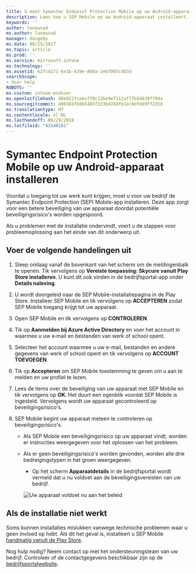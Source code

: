 ```yaml
---
title: U moet Symantec Endpoint Protection Mobile op uw Android-apparaat installeren | Microsoft Docs
description: Lees hoe u SEP Mobile op uw Android-apparaat installeert.
keywords: ''
author: lenewsad
ms.author: lanewsad
manager: dougeby
ms.date: 09/25/2017
ms.topic: article
ms.prod: ''
ms.service: microsoft-intune
ms.technology: ''
ms.assetid: 627cd171-6e1b-439e-809a-2e6f007c4b3d
searchScope:
- User help
ROBOTS: ''
ms.custom: intune-enduser
ms.openlocfilehash: 40e022fceecff0c12be9e7112af77b5d830ff94a
ms.sourcegitcommit: 490365fb8b5405f323b4358fb1ec9dfdd9ff2d58
ms.translationtype: HT
ms.contentlocale: nl-NL
ms.lasthandoff: 08/29/2018
ms.locfileid: "43148181"
---
```

# <a name="install-symantec-endpoint-protection-mobile-on-your-android-device"></a>Symantec Endpoint Protection Mobile op uw Android-apparaat installeren

Voordat u toegang tot uw werk kunt krijgen, moet u voor uw bedrijf de Symantec Endpoint Protection (SEP) Mobile-app installeren. Deze app zorgt voor een betere beveiliging van uw apparaat doordat potentiële beveiligingsrisico's worden opgespoord.

Als u problemen met de installatie ondervindt, voert u de stappen voor probleemoplossing aan het einde van dit onderwerp uit.

## <a name="what-you-need-to-do"></a>Voer de volgende handelingen uit

1. Sleep omlaag vanaf de bovenkant van het scherm om de meldingenbalk te openen. Tik vervolgens op **Vereiste toepassing: Skycure vanuit Play Store installeren**. U kunt dit ook vinden in de bedrijfsportal-app onder __Details naleving__.

2. U wordt doorgeleid naar de SEP Mobile-installatiepagina in de Play Store. Installeer SEP Mobile en tik vervolgens op **ACCEPTEREN** zodat SEP Mobile toegang krijgt tot uw apparaat.

3. Open SEP Mobile en tik vervolgens op **CONTROLEREN**.

4. Tik op **Aanmelden bij Azure Active Directory** en voer het account in waarmee u uw e‑mail en bestanden van werk of school opent.

5. Selecteer het account waarmee u uw e-mail, bestanden en andere gegevens van werk of school opent en tik vervolgens op **ACCOUNT TOEVOEGEN**.

6. Tik op **Accepteren** om SEP Mobile toestemming te geven om u aan te melden en uw profiel te lezen.

7. Lees de items over de beveiliging van uw apparaat met SEP Mobile en tik vervolgens op **OK**. Het duurt een ogenblik voordat SEP Mobile is ingesteld. Vervolgens wordt uw apparaat gecontroleerd op beveiligingsrisico's.

8. SEP Mobile begint uw apparaat meteen te controleren op beveiligingsrisico's.

   * Als SEP Mobile een beveiligingsrisico op uw apparaat vindt, worden er instructies weergegeven voor het oplossen van het probleem.

   * Als er geen beveiligingsrisico's worden gevonden, worden alle drie bedreigingstypen in het groen weergegeven.

     * Op het scherm **Apparaatdetails** in de bedrijfsportal wordt vermeld dat u nu voldoet aan de beveiligingsvereisten van uw bedrijf.

     ![Uw apparaat voldoet nu aan het beleid](./media/mtd-device-now-compliant-android.png)

## <a name="if-the-installation-doesnt-work"></a>Als de installatie niet werkt

Soms kunnen installaties mislukken vanwege technische problemen waar u geen invloed op hebt. Als dit het geval is, installeert u SEP Mobile [handmatig vanuit de Play Store](https://play.google.com/store/apps/details?id=com.skycure.skycure).

Nog hulp nodig? Neem contact op met het ondersteuningsteam van uw bedrijf. Controleer of de contactgegevens beschikbaar zijn op de [bedrijfsportalwebsite](https://go.microsoft.com/fwlink/?linkid=2010980).
